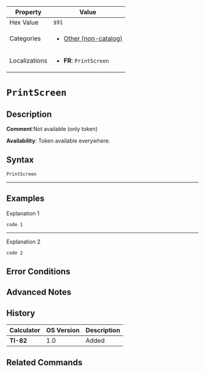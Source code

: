 | Property      | Value |
|---------------|-------|
| Hex Value     | `$91`|
| Categories    | <ul><li>[Other (non-catalog)](<../categories/Other (non-catalog).md>)</li></ul> |
| Localizations | <ul><li><b>FR</b>: `PrintScreen`</li></ul> |

# `PrintScreen`

## Description


<b>Comment</b>:Not available (only token)

<b>Availability</b>: Token available everywhere.

## Syntax
`PrintScreen`

<hr>

## Examples

Explanation 1
```ti-basic
code 1
```
---
Explanation 2
```ti-basic
code 2
```

## Error Conditions


## Advanced Notes


## History
| Calculator | OS Version | Description |
|------------|------------|-------------|
| <b>TI-82</b> | 1.0 | Added

## Related Commands

    
